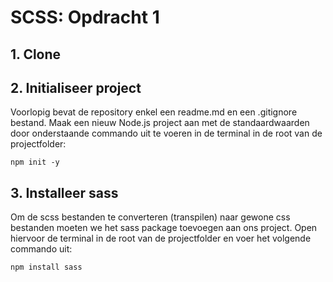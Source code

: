 # SCSS: Opdracht 1

## 1. Clone

## 2. Initialiseer project
Voorlopig bevat de repository enkel een readme.md en een .gitignore bestand. Maak een nieuw Node.js project aan met de standaardwaarden door onderstaande commando uit te voeren in de terminal in de root van de projectfolder:

    npm init -y

## 3. Installeer sass
Om de scss bestanden te converteren (transpilen) naar gewone css bestanden moeten we het sass package toevoegen aan ons project.
Open hiervoor de terminal in de root van de projectfolder en voer het volgende commando uit:

    npm install sass

